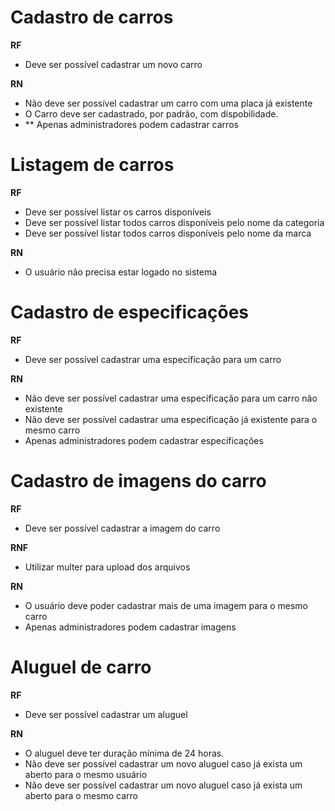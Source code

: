 # Cadastro de carros

**RF**
- Deve ser possível cadastrar um novo carro

**RN**
- Não deve ser possível cadastrar um carro com uma placa já existente
- O Carro deve ser cadastrado, por padrão, com dispobilidade.
- ** Apenas administradores podem cadastrar carros

# Listagem de carros

**RF**
- Deve ser possível listar os carros disponíveis
- Deve ser possível listar todos carros disponíveis pelo nome da categoria
- Deve ser possível listar todos carros disponíveis pelo nome da marca

**RN**
- O usuário não precisa estar logado no sistema

# Cadastro de especificações

**RF**
- Deve ser possível cadastrar uma especificação para um carro

**RN**
- Não deve ser possível cadastrar uma especificação para um carro não existente
- Não deve ser possível cadastrar uma especificação já existente para o mesmo carro
- Apenas administradores podem cadastrar especificações

# Cadastro de imagens do carro

**RF**
- Deve ser possível cadastrar a imagem do carro

**RNF**
- Utilizar multer para upload dos arquivos

**RN**
- O usuário deve poder cadastrar mais de uma imagem para o mesmo carro
- Apenas administradores podem cadastrar imagens

# Aluguel de carro

**RF**
- Deve ser possível cadastrar um aluguel

**RN**
- O aluguel deve ter duração mínima de 24 horas.
- Não deve ser possível cadastrar um novo aluguel caso já exista um aberto para o mesmo usuário
- Não deve ser possível cadastrar um novo aluguel caso já exista um aberto para o mesmo carro
